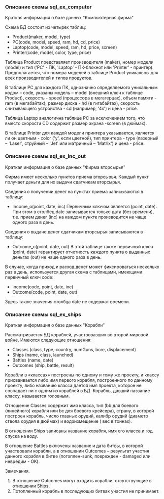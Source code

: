 ### Описание схемы sql_ex_computer
Краткая информация о базе данных "Компьютерная фирма"

Схема БД состоит из четырех таблиц:
+ Product(maker, model, type)
+ PC(code, model, speed, ram, hd, cd, price)
+ Laptop(code, model, speed, ram, hd, price, screen)
+ Printer(code, model, color, type, price)

Таблица Product представляет производителя (maker), номер модели (model) и тип ('PC' - ПК, 'Laptop' - ПК-блокнот или 'Printer' - принтер). Предполагается, что номера моделей в таблице Product уникальны для всех производителей и типов продуктов. 

В таблице PC для каждого ПК, однозначно определяемого уникальным кодом – code, указаны модель – model (внешний ключ к таблице Product), скорость - speed (процессора в мегагерцах), объем памяти - ram (в мегабайтах), размер диска - hd (в гигабайтах), скорость считывающего устройства - cd (например, '4x') и цена - price. 

Таблица Laptop аналогична таблице РС за исключением того, что вместо скорости CD содержит размер экрана -screen (в дюймах). 

В таблице Printer для каждой модели принтера указывается, является ли он цветным - color ('y', если цветной), тип принтера - type (лазерный – 'Laser', струйный – 'Jet' или матричный – 'Matrix') и цена - price. 

### Описание схемы sql_ex_inc_out
Краткая информация о базе данных "Фирма вторсырья"

Фирма имеет несколько пунктов приема вторсырья. Каждый пункт получает деньги для их выдачи сдатчикам вторсырья. 

Сведения о получении денег на пунктах приема записываются в таблицу:
+ Income_o(point, date, inc)
Первичным ключом является (point, date). При этом в столбец date записывается только дата (без времени), т.е. прием денег (inc) на каждом пункте производится не чаще одного раза в день. 

Сведения о выдаче денег сдатчикам вторсырья записываются в таблицу:
+ Outcome_o(point, date, out)
В этой таблице также первичный ключ (point, date) гарантирует отчетность каждого пункта о выданных деньгах (out) не чаще одного раза в день.

В случае, когда приход и расход денег может фиксироваться несколько раз в день, используется другая схема с таблицами, имеющими первичный ключ code:
+ Income(code, point, date, inc)
+ Outcome(code, point, date, out)

Здесь также значения столбца date не содержат времени.

### Описание схемы sql_ex_ships
Краткая информация о базе данных "Корабли"

Рассматривается БД кораблей, участвовавших во второй мировой войне. Имеются следующие отношения:
+ Classes (class, type, country, numGuns, bore, displacement)
+ Ships (name, class, launched)
+ Battles (name, date)
+ Outcomes (ship, battle, result) 

Корабли в «классах» построены по одному и тому же проекту, и классу присваивается либо имя первого корабля, построенного по данному проекту, либо названию класса дается имя проекта, которое не совпадает ни с одним из кораблей в БД. Корабль, давший название классу, называется головным.

Отношение Classes содержит имя класса, тип (bb для боевого (линейного) корабля или bc для боевого крейсера), страну, в которой построен корабль, число главных орудий, калибр орудий (диаметр ствола орудия в дюймах) и водоизмещение ( вес в тоннах). 

В отношении Ships записаны название корабля, имя его класса и год спуска на воду. 

В отношение Battles включены название и дата битвы, в которой участвовали корабли, а в отношении Outcomes – результат участия данного корабля в битве (потоплен-sunk, поврежден - damaged или невредим - OK). 

Замечания. 
1) В отношение Outcomes могут входить корабли, отсутствующие в отношении Ships. 
2) Потопленный корабль в последующих битвах участия не принимает.
